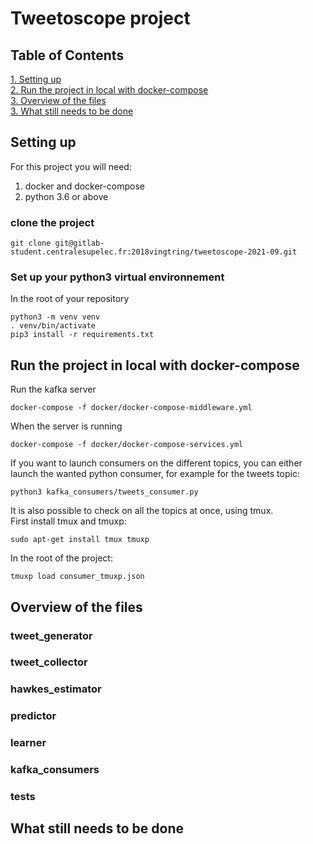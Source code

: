 # Tweetoscope project

## Table of Contents  
[1. Setting up](#setting-up) <br>
[2. Run the project in local with docker-compose](#run-the-project-in-local-with-docker-compose) <br>
[3. Overview of the files](#overview-of-the-files) <br>
[3. What still needs to be done](#what-still-needs-to-be-done)

## Setting up

For this project you will need: <br>
<ol>
  <li> docker and docker-compose </li>
  <li> python 3.6 or above</li>
</ol>

### clone the project
```
git clone git@gitlab-student.centralesupelec.fr:2018vingtring/tweetoscope-2021-09.git
```
### Set up your python3 virtual environnement

In the root of your repository
```
python3 -m venv venv
. venv/bin/activate
pip3 install -r requirements.txt
```

## Run the project in local with docker-compose

Run the kafka server
```
docker-compose -f docker/docker-compose-middleware.yml
```
When the server is running
```
docker-compose -f docker/docker-compose-services.yml
```

If you want to launch consumers on the different topics, you can either launch the wanted python consumer, for example for the tweets topic: <br>
```
python3 kafka_consumers/tweets_consumer.py
```
It is also possible to check on all the topics at once, using tmux.<br>
First install tmux and tmuxp: <br>
```
sudo apt-get install tmux tmuxp
```
In the root of the project: 
```
tmuxp load consumer_tmuxp.json
```

## Overview of the files

### tweet_generator

### tweet_collector

### hawkes_estimator

### predictor

### learner

### kafka_consumers

### tests

## What still needs to be done